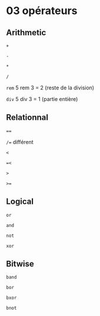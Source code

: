# 03 opérateurs

## Arithmetic

`+`

`-`

`*`

`/`

`rem`   5 rem 3 = 2 (reste de la division)

`div`   5 div 3 = 1 (partie entière)

## Relationnal

`==`

`/=`   différent

`<`

`=<`

`>`

`>=`

## Logical

`or`

`and`

`not`

`xor`

## Bitwise

`band`

`bor`

`bxor`

`bnot`

